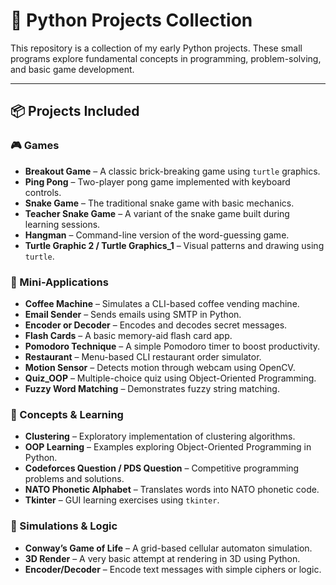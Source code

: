 # 🐍 Python Projects Collection

This repository is a collection of my early Python projects. These small programs explore fundamental concepts in programming, problem-solving, and basic game development.

---

## 📦 Projects Included

### 🎮 Games
- **Breakout Game** – A classic brick-breaking game using `turtle` graphics.
- **Ping Pong** – Two-player pong game implemented with keyboard controls.
- **Snake Game** – The traditional snake game with basic mechanics.
- **Teacher Snake Game** – A variant of the snake game built during learning sessions.
- **Hangman** – Command-line version of the word-guessing game.
- **Turtle Graphic 2 / Turtle Graphics_1** – Visual patterns and drawing using `turtle`.

### 🤖 Mini-Applications
- **Coffee Machine** – Simulates a CLI-based coffee vending machine.
- **Email Sender** – Sends emails using SMTP in Python.
- **Encoder or Decoder** – Encodes and decodes secret messages.
- **Flash Cards** – A basic memory-aid flash card app.
- **Pomodoro Technique** – A simple Pomodoro timer to boost productivity.
- **Restaurant** – Menu-based CLI restaurant order simulator.
- **Motion Sensor** – Detects motion through webcam using OpenCV.
- **Quiz_OOP** – Multiple-choice quiz using Object-Oriented Programming.
- **Fuzzy Word Matching** – Demonstrates fuzzy string matching.

### 🧠 Concepts & Learning
- **Clustering** – Exploratory implementation of clustering algorithms.
- **OOP Learning** – Examples exploring Object-Oriented Programming in Python.
- **Codeforces Question / PDS Question** – Competitive programming problems and solutions.
- **NATO Phonetic Alphabet** – Translates words into NATO phonetic code.
- **Tkinter** – GUI learning exercises using `tkinter`.

### 🧬 Simulations & Logic
- **Conway’s Game of Life** – A grid-based cellular automaton simulation.
- **3D Render** – A very basic attempt at rendering in 3D using Python.
- **Encoder/Decoder** – Encode text messages with simple ciphers or logic.
